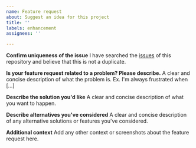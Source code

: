 ```yaml
---
name: Feature request
about: Suggest an idea for this project
title: ''
labels: enhancement
assignees: ''

---
```


**Confirm uniqueness of the issue**
I have searched the [issues](https://github.com/TeskaLabs/asab-webui-shell-lib/issues) of this repository and believe that this is not a duplicate.

**Is your feature request related to a problem? Please describe.**
A clear and concise description of what the problem is. Ex. I'm always frustrated when [...]

**Describe the solution you'd like**
A clear and concise description of what you want to happen.

**Describe alternatives you've considered**
A clear and concise description of any alternative solutions or features you've considered.

**Additional context**
Add any other context or screenshots about the feature request here.
